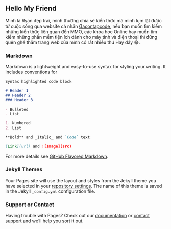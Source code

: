 ## Hello My Friend

Mình là Ryan đẹp trai, minh thường chia sẻ kiến thức mà mình lụm lặt được từ cuộc sống qua website cá nhân [Gacontapcode](https://www.gacontapcode.com), nếu bạn muốn tìm kiếm những kiến thức liên quan đến MMO, các khóa học Online hay muốn tìm kiếm những phần mềm tiện ích dành cho máy tính và điện thoại thì đừng quên ghé thăm trang web của mình có rất nhiều thứ Hay đấy 😁.

### Markdown

Markdown is a lightweight and easy-to-use syntax for styling your writing. It includes conventions for

```markdown
Syntax highlighted code block

# Header 1
## Header 2
### Header 3

- Bulleted
- List

1. Numbered
2. List

**Bold** and _Italic_ and `Code` text

[Link](url) and ![Image](src)
```

For more details see [GitHub Flavored Markdown](https://guides.github.com/features/mastering-markdown/).

### Jekyll Themes

Your Pages site will use the layout and styles from the Jekyll theme you have selected in your [repository settings](https://github.com/loiryan/loiryan.github.io/settings). The name of this theme is saved in the Jekyll `_config.yml` configuration file.

### Support or Contact

Having trouble with Pages? Check out our [documentation](https://docs.github.com/categories/github-pages-basics/) or [contact support](https://github.com/contact) and we’ll help you sort it out.
